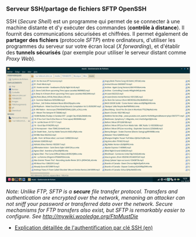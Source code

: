 ### Serveur SSH/partage de fichiers SFTP OpenSSH

SSH (_Secure Shell_) est un programme qui permet de se connecter à une machine distante et d'y exécuter des commandes (**contrôle à distance**). Il fournit des  communications sécurisées et chiffrées. Il permet également de **partager des fichiers** (protocole _SFTP_) entre ordinateurs, d'utiliser les programmes du serveur sur votre écran local (_X forwarding_), et d'établir des **tunnels sécurisés** (par exemple pour utiliser le serveur distant comme _Proxy Web_).

![](images/nodezero-sftp.png)


_Note: Unlike FTP, SFTP is a **secure** file transfer protocol. Transfers and authentication are encrypted over the network, menaning an attacker can not sniff your password or transferred data over the network. Secure mechanisms for FTP transfers also exist, but SFTP is remarkably easier to configure. See http://mywiki.wooledge.org/FtpMustDie_

 * [Explication détaillée de l'authentification par clé SSH (en)](https://we.riseup.net/debian/ssh-key-authentication)

